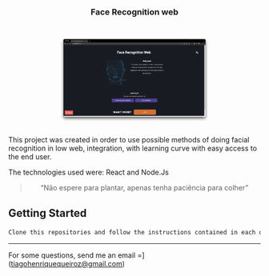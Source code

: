 
<h3 align="center">
  Face Recognition web
</h3>

<h1 align="center">
  <img alt="Face recognition web" title="Face Recognition web" src="./readme.png" width="300px" />
</h1>

This project was created in order to use possible methods of doing facial recognition in low web, integration, with learning curve with easy access to the end user.

The technologies used were: React and Node.Js

<blockquote align="center">“Não espere para plantar, apenas tenha paciência para colher”</blockquote>


## Getting Started

```bash
Clone this repositories and follow the instructions contained in each one.
```

---
For some questions, send me an email =] (tiagohenriquequeiroz@gmail.com)